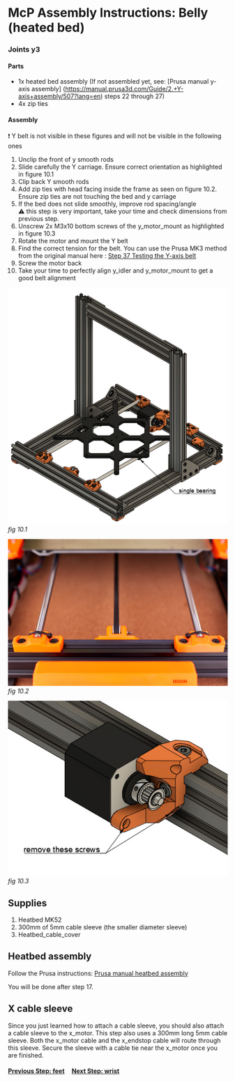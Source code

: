 # McP Assembly Instructions: Belly (heated bed)


### Joints y3

#### Parts  

* 1x heated bed assembly (If not assembled yet, see: [Prusa manual y-axis assembly] (https://manual.prusa3d.com/Guide/2.+Y-axis+assembly/507?lang=en) steps 22 through 27)
* 4x zip ties

#### Assembly

:heavy_exclamation_mark: Y belt is not visible in these figures and will not be visible in the following ones

1. Unclip the front of y smooth rods
1. Slide carefully the Y carriage. Ensure correct orientation as highlighted in figure 10.1
1. Clip back Y smooth rods
1. Add zip ties with head facing inside the frame as seen on figure 10.2. Ensure zip ties are not touching the bed and y carriage
1. If the bed does not slide smoothly, improve rod spacing/angle<br>
   :warning: this step is very important, take your time and check dimensions from previous step.
1. Unscrew 2x M3x10 bottom screws of the y_motor_mount as highlighted in figure 10.3
1. Rotate the motor and mount the Y belt
1. Find the correct tension for the belt. You can use the Prusa MK3 method from the original manual here : [Step 37 Testing the Y-axis belt](http://manual.prusa3d.com/Guide/2.+Y-axis+assembly/507?lang=en#s8300)
1. Screw the motor back
1. Take your time to perfectly align y_idler and y_motor_mount to get a good belt alignment


![](img/fig10.1.jpg)\
*fig 10.1*

![](img/fig10.2.jpg)\
*fig 10.2*

![](img/fig10.3.jpg)\
*fig 10.3*


## Supplies

1. Heatbed MK52
1. 300mm of 5mm cable sleeve (the smaller diameter sleeve)
1. Heatbed_cable_cover

## Heatbed assembly

Follow the Prusa instructions: [Prusa manual heatbed assembly](https://manual.prusa3d.com/Guide/7.+Heatbed++&+PSU+assembly+(textile+sleeve)/589?lang=en)

You will be done after step 17. 

## X cable sleeve

Since you just learned how to attach a cable sleeve, you should also attach a cable sleeve to the x_motor.  This step also uses a 300mm long 5mm cable sleeve.  Both the x_motor cable and the x_endstop cable will route through this sleeve.  Secure the sleeve with a cable tie near the x_motor once you are finished.


#### [Previous Step: feet](feet.md) &nbsp;&nbsp;&nbsp; [Next Step: wrist](wrist.md)
